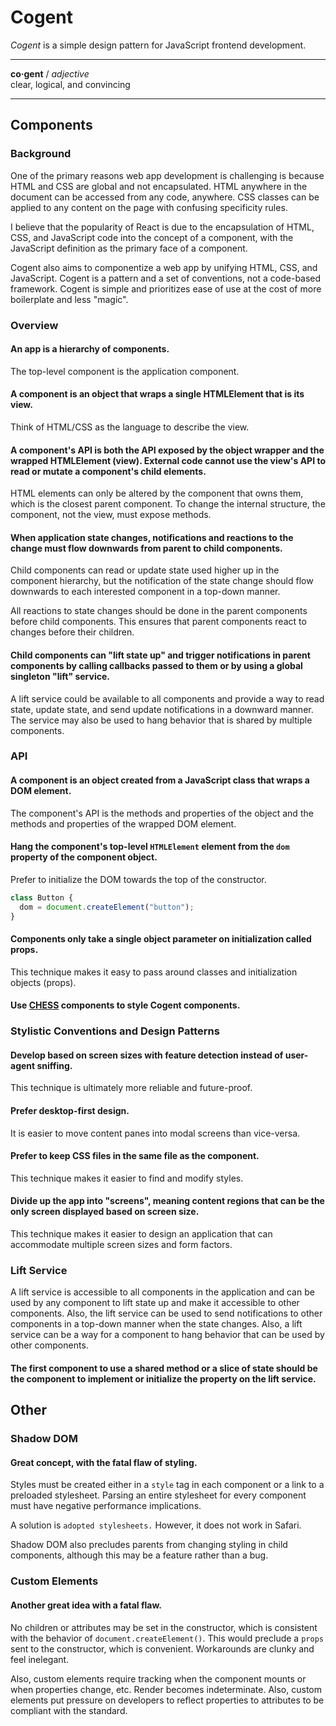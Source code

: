 # Cogent <!-- omit in toc -->

_Cogent_ is a simple design pattern for JavaScript frontend development.

---

**co·gent** / _adjective_<br>
clear, logical, and convincing

---

## Components

### Background

One of the primary reasons web app development is challenging is because HTML and CSS are global and not encapsulated. HTML anywhere in the document can be accessed from any code, anywhere. CSS classes can be applied to any content on the page with confusing specificity rules.

I believe that the popularity of React is due to the encapsulation of HTML, CSS, and JavaScript code into the concept of a component, with the JavaScript definition as the primary face of a component.

Cogent also aims to componentize a web app by unifying HTML, CSS, and JavaScript. Cogent is a pattern and a set of conventions, not a code-based framework. Cogent is simple and prioritizes ease of use at the cost of more boilerplate and less "magic".

### Overview

#### An app is a hierarchy of components.

The top-level component is the application component.

#### A component is an object that wraps a single HTMLElement that is its view.

Think of HTML/CSS as the language to describe the view.

#### A component's API is both the API exposed by the object wrapper and the wrapped HTMLElement (view). External code cannot use the view's API to read or mutate a component's child elements.

HTML elements can only be altered by the component that owns them, which is the closest parent component. To change the internal structure, the component, not the view, must expose methods.

#### When application state changes, notifications and reactions to the change must flow downwards from parent to child components.

Child components can read or update state used higher up in the component hierarchy, but the notification of the state change should flow downwards to each interested component in a top-down manner.

All reactions to state changes should be done in the parent components before child components. This ensures that parent components react to changes before their children.

#### Child components can "lift state up" and trigger notifications in parent components by calling callbacks passed to them or by using a global singleton "lift" service.

A lift service could be available to all components and provide a way to read state, update state, and send update notifications in a downward manner. The service may also be used to hang behavior that is shared by multiple components.

### API

#### A component is an object created from a JavaScript class that wraps a DOM element.

The component's API is the methods and properties of the object and the methods and properties of the wrapped DOM element.

#### Hang the component's top-level `HTMLElement` element from the `dom` property of the component object.

Prefer to initialize the DOM towards the top of the constructor.

```javascript
class Button {
  dom = document.createElement("button");
}
```

#### Components only take a single object parameter on initialization called props.

This technique makes it easy to pass around classes and initialization objects (props).

#### Use [CHESS](https://github.com/jake-knerr/chess) components to style Cogent components.

### Stylistic Conventions and Design Patterns

#### Develop based on screen sizes with feature detection instead of user-agent sniffing.

This technique is ultimately more reliable and future-proof.

#### Prefer desktop-first design.

It is easier to move content panes into modal screens than vice-versa.

#### Prefer to keep CSS files in the same file as the component.

This technique makes it easier to find and modify styles.

#### Divide up the app into "screens", meaning content regions that can be the only screen displayed based on screen size.

This technique makes it easier to design an application that can accommodate multiple screen sizes and form factors.

### Lift Service

A lift service is accessible to all components in the application and can be used by any component to lift state up and make it accessible to other components. Also, the lift service can be used to send notifications to other components in a top-down manner when the state changes. Also, a lift service can be a way for a component to hang behavior that can be used by other components.

#### The first component to use a shared method or a slice of state should be the component to implement or initialize the property on the lift service.

## Other

### Shadow DOM

#### Great concept, with the fatal flaw of styling.

Styles must be created either in a `style` tag in each component or a link to a preloaded stylesheet. Parsing an entire stylesheet for every component must have negative performance implications.

A solution is `adopted stylesheets.` However, it does not work in Safari.

Shadow DOM also precludes parents from changing styling in child components, although this may be a feature rather than a bug.

### Custom Elements

#### Another great idea with a fatal flaw.

No children or attributes may be set in the constructor, which is consistent with the behavior of `document.createElement()`. This would preclude a `props` sent to the constructor, which is convenient. Workarounds are clunky and feel inelegant.

Also, custom elements require tracking when the component mounts or when properties change, etc. Render becomes indeterminate. Also, custom elements put pressure on developers to reflect properties to attributes to be compliant with the standard.
